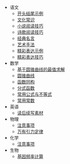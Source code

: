 - 语文
  - [开头结尾示例](/docs/chinese/beginning-and-ending-examples.md)
  - [文化常识](/docs/chinese/cultural-common-sense.md)
  - [小说阅读技巧](/docs/chinese/fiction-reading-skills.md)
  - [诗歌阅读技巧](/docs/chinese/poetry-reading-skill.md)
  - [经典名言](/docs/chinese/quotes.md)
  - [艺术手法](/docs/chinese/rhetorical-and-artistic-devices.md)
  - [精彩表达示例](/docs/chinese/writing-skills-examples.md)
  - [精彩表达技巧](/docs/chinese/writing-skills.md)
- 数学
  - [基于圆锥曲线的最值求解](/docs/mathematics/conic-section-based-maximum-value-solution.md)
  - [圆锥曲线](/docs/mathematics/conic-section.md)
  - [函数同构](/docs/mathematics/function-isomorphism.md)
  - [分式函数](/docs/mathematics/fractional-function.md)
  - [常用公式与不等式](/docs/mathematics/common-formulas-and-inequations.md)
  - [常用常数](/docs/mathematics/common-constants.md)
- 英语
  - [读后续写素材](/docs/english/writing-materials.md)
- 物理
  - [注意事项](/docs/physics/matters-need-attention.md)
  - [万有引力定律](/docs/physics/law-of-universal-gravitation.md)
- 化学
  - [注意事项](/docs/chemistry/matters-need-attention.md)
- 生物
  - [基因频率计算](/docs/biology/gene-frequency-calculation.md)